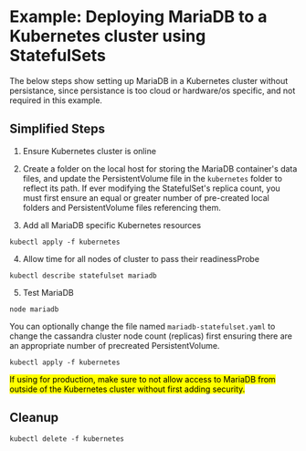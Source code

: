 # Example: Deploying MariaDB to a Kubernetes cluster using StatefulSets

The below steps show setting up MariaDB in a Kubernetes cluster without persistance, since persistance is too cloud or hardware/os specific, and not required in this example.

## Simplified Steps

1) Ensure Kubernetes cluster is online

2) Create a folder on the local host for storing the MariaDB container's data files, and update the PersistentVolume file in the `kubernetes` folder to reflect its path.  If ever modifying the StatefulSet's replica count, you must first ensure an equal or greater number of pre-created local folders and PersistentVolume files referencing them.

3) Add all MariaDB specific Kubernetes resources

```
kubectl apply -f kubernetes
```

4) Allow time for all nodes of cluster to pass their readinessProbe

```
kubectl describe statefulset mariadb
```

5) Test MariaDB

```
node mariadb
```

You can optionally change the file named `mariadb-statefulset.yaml` to change the cassandra cluster node count (replicas) first ensuring there are an appropriate number of precreated PersistentVolume.

```
kubectl apply -f kubernetes
```

<mark>If using for production, make sure to not allow access to MariaDB from outside of the Kubernetes cluster without first adding security.</mark>


## Cleanup

```
kubectl delete -f kubernetes
```

